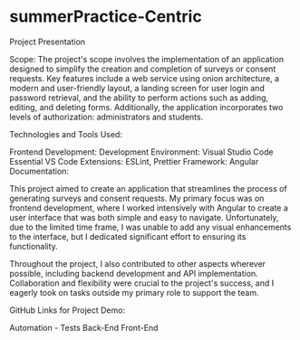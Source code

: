 # summerPractice-Centric

Project Presentation

Scope:
The project's scope involves the implementation of an application designed to simplify the creation and completion of surveys or consent requests. Key features include a web service using onion architecture, a modern and user-friendly layout, a landing screen for user login and password retrieval, and the ability to perform actions such as adding, editing, and deleting forms. Additionally, the application incorporates two levels of authorization: administrators and students.

Technologies and Tools Used:

Frontend Development:
Development Environment: Visual Studio Code
Essential VS Code Extensions: ESLint, Prettier
Framework: Angular
Documentation:

This project aimed to create an application that streamlines the process of generating surveys and consent requests. My primary focus was on frontend development, where I worked intensively with Angular to create a user interface that was both simple and easy to navigate. Unfortunately, due to the limited time frame, I was unable to add any visual enhancements to the interface, but I dedicated significant effort to ensuring its functionality.

Throughout the project, I also contributed to other aspects wherever possible, including backend development and API implementation. Collaboration and flexibility were crucial to the project's success, and I eagerly took on tasks outside my primary role to support the team.

GitHub Links for Project Demo:


Automation - Tests
Back-End
Front-End

